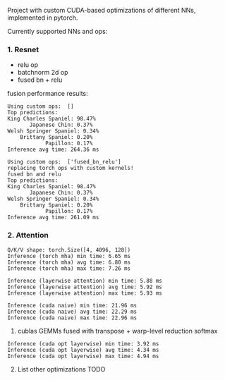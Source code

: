 Project with custom CUDA-based optimizations of different NNs, implemented in pytorch.

Currently supported NNs and ops:

### 1. Resnet
- relu op
- batchnorm 2d op
- fused bn + relu

fusion performance results:

```
Using custom ops:  []
Top predictions:
King Charles Spaniel: 98.47%
       Japanese Chin: 0.37%
Welsh Springer Spaniel: 0.34%
    Brittany Spaniel: 0.20%
            Papillon: 0.17%
Inference avg time: 264.36 ms
```

```
Using custom ops:  ['fused_bn_relu']
replacing torch ops with custom kernels!
fused bn and relu
Top predictions:
King Charles Spaniel: 98.47%
       Japanese Chin: 0.37%
Welsh Springer Spaniel: 0.34%
    Brittany Spaniel: 0.20%
            Papillon: 0.17%
Inference avg time: 261.09 ms
```


### 2. Attention

```
Q/K/V shape: torch.Size([4, 4096, 128])
Inference (torch mha) min time: 6.65 ms
Inference (torch mha) avg time: 6.80 ms
Inference (torch mha) max time: 7.26 ms
```

```
Inference (layerwise attention) min time: 5.88 ms
Inference (layerwise attention) avg time: 5.92 ms
Inference (layerwise attention) max time: 5.93 ms
```

```
Inference (cuda naive) min time: 21.96 ms
Inference (cuda naive) avg time: 22.29 ms
Inference (cuda naive) max time: 22.96 ms
```

1. cublas GEMMs fused with transpose + warp-level reduction softmax
```
Inference (cuda opt layerwise) min time: 3.92 ms
Inference (cuda opt layerwise) avg time: 4.34 ms
Inference (cuda opt layerwise) max time: 4.94 ms
```

2. List other optimizations
TODO